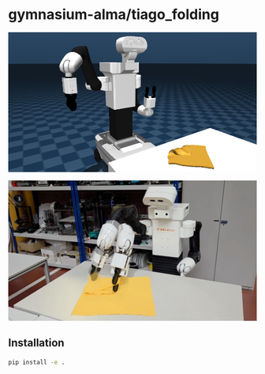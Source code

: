 # gymnasium-alma/tiago_folding

![gymnasium_alma_TiagoFolding-v0_sim.png](assets/gymnasium_alma_TiagoFolding-v0_sim.png)

![gymnasium_alma_TiagoFolding-v0_real.png](assets/gymnasium_alma_TiagoFolding-v0_real.png)

## Installation

```bash
pip install -e .
```

## 
